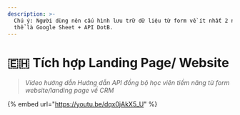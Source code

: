```yaml
---
description: >-
  Chú ý: Người dùng nên cấu hình lưu trữ dữ liệu từ form về ít nhất 2 nơi. Có
  thể là Google Sheet + API DotB.
---
```


# 🇪🇭 Tích hợp Landing Page/ Website

> _Video hướng dẫn Hướng dẫn API đồng bộ học viên tiềm năng từ form website/landing page về CRM_

{% embed url="https://youtu.be/dqx0jAkX5_U" %}
